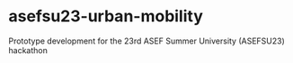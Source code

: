 # asefsu23-urban-mobility
Prototype development for the 23rd ASEF Summer University (ASEFSU23) hackathon
